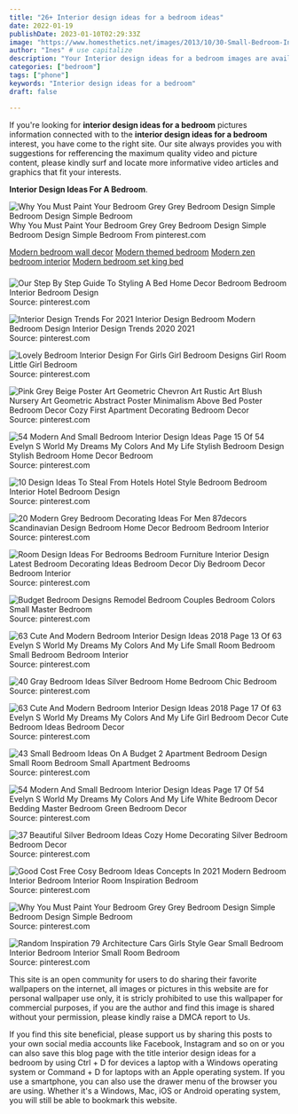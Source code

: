 ```yaml
---
title: "26+ Interior design ideas for a bedroom ideas"
date: 2022-01-19
publishDate: 2023-01-10T02:29:33Z
image: "https://www.homesthetics.net/images/2013/10/30-Small-Bedroom-Interior-Designs-Created-to-Enlargen-Your-Space-24.jpg"
author: "Ines" # use capitalize
description: "Your Interior design ideas for a bedroom images are available in this site. Interior design ideas for a bedroom are a topic that is being searched for and liked by netizens today. You can Get the Interior design ideas for a bedroom files here. Download all free photos and vectors."
categories: ["bedroom"]
tags: ["phone"]
keywords: "Interior design ideas for a bedroom"
draft: false

---
```


If you're looking for **interior design ideas for a bedroom** pictures information connected with to the **interior design ideas for a bedroom** interest, you have come to the right  site.  Our site always  provides you with  suggestions  for refferencing  the maximum  quality video and picture  content, please kindly surf and locate more informative video articles and graphics  that fit your interests.

**Interior Design Ideas For A Bedroom**. 

![Why You Must Paint Your Bedroom Grey Grey Bedroom Design Simple Bedroom Design Simple Bedroom](https://i.pinimg.com/564x/18/5b/39/185b399bcc4a2f9e21f9cb9ec61ff69d.jpg "Why You Must Paint Your Bedroom Grey Grey Bedroom Design Simple Bedroom Design Simple Bedroom")
Why You Must Paint Your Bedroom Grey Grey Bedroom Design Simple Bedroom Design Simple Bedroom From pinterest.com

[Modern bedroom wall decor](/modern-bedroom-wall-decor/)
[Modern themed bedroom](/modern-themed-bedroom/)
[Modern zen bedroom interior](/modern-zen-bedroom-interior/)
[Modern bedroom set king bed](/modern-bedroom-set-king-bed/)



### 

 


![Our Step By Step Guide To Styling A Bed Home Decor Bedroom Bedroom Interior Bedroom Design](https://i.pinimg.com/736x/27/53/77/2753773e908da4ee15d4bba31066b135.jpg "Our Step By Step Guide To Styling A Bed Home Decor Bedroom Bedroom Interior Bedroom Design")
Source: pinterest.com

 

![Interior Design Trends For 2021 Interior Design Bedroom Modern Bedroom Design Interior Design Trends 2020 2021](https://i.pinimg.com/736x/e9/a9/c3/e9a9c3b10eb6138f5ea76b3ad243f40b.jpg "Interior Design Trends For 2021 Interior Design Bedroom Modern Bedroom Design Interior Design Trends 2020 2021")
Source: pinterest.com

 

![Lovely Bedroom Interior Design For Girls Girl Bedroom Designs Girl Room Little Girl Bedroom](https://i.pinimg.com/originals/42/34/6f/42346fce67004b20275cf655794877fa.jpg "Lovely Bedroom Interior Design For Girls Girl Bedroom Designs Girl Room Little Girl Bedroom")
Source: pinterest.com

 

![Pink Grey Beige Poster Art Geometric Chevron Art Rustic Art Blush Nursery Art Geometric Abstract Poster Minimalism Above Bed Poster Bedroom Decor Cozy First Apartment Decorating Bedroom Decor](https://i.pinimg.com/736x/a9/a8/9f/a9a89fb15d5ce0301d7a96d6b5dab8b8.jpg "Pink Grey Beige Poster Art Geometric Chevron Art Rustic Art Blush Nursery Art Geometric Abstract Poster Minimalism Above Bed Poster Bedroom Decor Cozy First Apartment Decorating Bedroom Decor")
Source: pinterest.com

 

![54 Modern And Small Bedroom Interior Design Ideas Page 15 Of 54 Evelyn S World My Dreams My Colors And My Life Stylish Bedroom Design Stylish Bedroom Home Decor Bedroom](https://i.pinimg.com/736x/b8/78/bd/b878bd9ec62910fd65b869a6332a80f9.jpg "54 Modern And Small Bedroom Interior Design Ideas Page 15 Of 54 Evelyn S World My Dreams My Colors And My Life Stylish Bedroom Design Stylish Bedroom Home Decor Bedroom")
Source: pinterest.com

 

![10 Design Ideas To Steal From Hotels Hotel Style Bedroom Bedroom Interior Hotel Bedroom Design](https://i.pinimg.com/736x/b7/48/98/b74898796fd9073ebd85ca9a6ce9d8b7--hotel-bedroom-decor-hotel-style-bedrooms.jpg "10 Design Ideas To Steal From Hotels Hotel Style Bedroom Bedroom Interior Hotel Bedroom Design")
Source: pinterest.com

 

![20 Modern Grey Bedroom Decorating Ideas For Men 87decors Scandinavian Design Bedroom Home Decor Bedroom Bedroom Interior](https://i.pinimg.com/736x/80/ce/8e/80ce8e3f6083f4f21565ab9f8ef1aab6.jpg "20 Modern Grey Bedroom Decorating Ideas For Men 87decors Scandinavian Design Bedroom Home Decor Bedroom Bedroom Interior")
Source: pinterest.com

 

![Room Design Ideas For Bedrooms Bedroom Furniture Interior Design Latest Bedroom Decorating Ideas Bedroom Decor Diy Bedroom Decor Bedroom Interior](https://i.pinimg.com/736x/95/a2/c4/95a2c4a454d4d67e9ef1480365be6fc6.jpg "Room Design Ideas For Bedrooms Bedroom Furniture Interior Design Latest Bedroom Decorating Ideas Bedroom Decor Diy Bedroom Decor Bedroom Interior")
Source: pinterest.com

 

![Budget Bedroom Designs Remodel Bedroom Couples Bedroom Colors Small Master Bedroom](https://i.pinimg.com/736x/86/47/8e/86478e7cb22b1e98521bfb10bf5e3326--romantic-master-bedroom-master-bedroom-design.jpg "Budget Bedroom Designs Remodel Bedroom Couples Bedroom Colors Small Master Bedroom")
Source: pinterest.com

 

![63 Cute And Modern Bedroom Interior Design Ideas 2018 Page 13 Of 63 Evelyn S World My Dreams My Colors And My Life Small Room Bedroom Small Bedroom Bedroom Interior](https://i.pinimg.com/736x/3f/d1/50/3fd15072d312fdeff7a97831d99ad5fe.jpg "63 Cute And Modern Bedroom Interior Design Ideas 2018 Page 13 Of 63 Evelyn S World My Dreams My Colors And My Life Small Room Bedroom Small Bedroom Bedroom Interior")
Source: pinterest.com

 

![40 Gray Bedroom Ideas Silver Bedroom Home Bedroom Chic Bedroom](https://i.pinimg.com/originals/c6/ac/39/c6ac392a29d7e668169a729bb075bd20.jpg "40 Gray Bedroom Ideas Silver Bedroom Home Bedroom Chic Bedroom")
Source: pinterest.com

 

![63 Cute And Modern Bedroom Interior Design Ideas 2018 Page 17 Of 63 Evelyn S World My Dreams My Colors And My Life Girl Bedroom Decor Cute Bedroom Ideas Bedroom Decor](https://i.pinimg.com/736x/f9/58/86/f95886c7e519bcdb99af1194c490a906.jpg "63 Cute And Modern Bedroom Interior Design Ideas 2018 Page 17 Of 63 Evelyn S World My Dreams My Colors And My Life Girl Bedroom Decor Cute Bedroom Ideas Bedroom Decor")
Source: pinterest.com

 

![43 Small Bedroom Ideas On A Budget 2 Apartment Bedroom Design Small Room Bedroom Small Apartment Bedrooms](https://i.pinimg.com/736x/b7/15/ee/b715ee106868225ec96d4b86795a0392.jpg "43 Small Bedroom Ideas On A Budget 2 Apartment Bedroom Design Small Room Bedroom Small Apartment Bedrooms")
Source: pinterest.com

 

![54 Modern And Small Bedroom Interior Design Ideas Page 17 Of 54 Evelyn S World My Dreams My Colors And My Life White Bedroom Decor Bedding Master Bedroom Green Bedroom Decor](https://i.pinimg.com/736x/4d/48/db/4d48db9710c8af883486764ed1ea2235.jpg "54 Modern And Small Bedroom Interior Design Ideas Page 17 Of 54 Evelyn S World My Dreams My Colors And My Life White Bedroom Decor Bedding Master Bedroom Green Bedroom Decor")
Source: pinterest.com

 

![37 Beautiful Silver Bedroom Ideas Cozy Home Decorating Silver Bedroom Bedroom Decor](https://i.pinimg.com/564x/4c/10/b2/4c10b2b767422f3e60e7c6ac337bf50f.jpg "37 Beautiful Silver Bedroom Ideas Cozy Home Decorating Silver Bedroom Bedroom Decor")
Source: pinterest.com

 

![Good Cost Free Cosy Bedroom Ideas Concepts In 2021 Modern Bedroom Interior Bedroom Interior Room Inspiration Bedroom](https://i.pinimg.com/736x/74/0b/68/740b68d51bd41742e3ff0e3e6c9f4f23.jpg "Good Cost Free Cosy Bedroom Ideas Concepts In 2021 Modern Bedroom Interior Bedroom Interior Room Inspiration Bedroom")
Source: pinterest.com

 

![Why You Must Paint Your Bedroom Grey Grey Bedroom Design Simple Bedroom Design Simple Bedroom](https://i.pinimg.com/564x/18/5b/39/185b399bcc4a2f9e21f9cb9ec61ff69d.jpg "Why You Must Paint Your Bedroom Grey Grey Bedroom Design Simple Bedroom Design Simple Bedroom")
Source: pinterest.com

 

![Random Inspiration 79 Architecture Cars Girls Style Gear Small Bedroom Interior Bedroom Interior Small Room Bedroom](https://www.homesthetics.net/images/2013/10/30-Small-Bedroom-Interior-Designs-Created-to-Enlargen-Your-Space-24.jpg "Random Inspiration 79 Architecture Cars Girls Style Gear Small Bedroom Interior Bedroom Interior Small Room Bedroom")
Source: pinterest.com

 

This site is an open community for users to do sharing their favorite wallpapers on the internet, all images or pictures in this website are for personal wallpaper use only, it is stricly prohibited to use this wallpaper for commercial purposes, if you are the author and find this image is shared without your permission, please kindly raise a DMCA report to Us.

If you find this site beneficial, please support us by sharing this posts to your own social media accounts like Facebook, Instagram and so on or you can also save this blog page with the title interior design ideas for a bedroom by using Ctrl + D for devices a laptop with a Windows operating system or Command + D for laptops with an Apple operating system. If you use a smartphone, you can also use the drawer menu of the browser you are using. Whether it's a Windows, Mac, iOS or Android operating system, you will still be able to bookmark this website.
